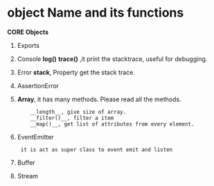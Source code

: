 # object Name and its functions

 **CORE Objects**
 
 1. Exports 
 1. Console
            __log()__
            __trace()__     ,it print the stacktrace, useful for debugging.
    
 1. Error
            __stack__,  Property get the stack trace.
 
 1. AssertionError
 1. **Array**, it has many methods. Please read all the methods.
  
            __length__, give size of array.
            __filter()__, filter a item
            __map()__, get list of attributes from every element.
            
 1. EventEmitter
  
         it is act as super class to event emit and listen
 
 1. Buffer
 1. Stream